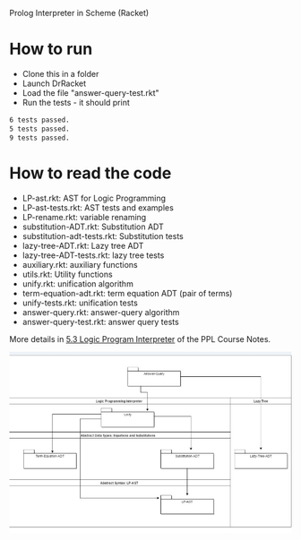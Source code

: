 Prolog Interpreter in Scheme (Racket)

# How to run
* Clone this in a folder
* Launch DrRacket
* Load the file "answer-query-test.rkt"
* Run the tests - it should print
```
6 tests passed.
5 tests passed.
9 tests passed.
```

# How to read the code
* LP-ast.rkt: AST for Logic Programming
* LP-ast-tests.rkt: AST tests and examples
* LP-rename.rkt: variable renaming
* substitution-ADT.rkt: Substitution ADT
* substitution-adt-tests.rkt: Substitution tests
* lazy-tree-ADT.rkt: Lazy tree ADT
* lazy-tree-ADT-tests.rkt: lazy tree tests
* auxiliary.rkt: auxiliary functions
* utils.rkt: Utility functions
* unify.rkt: unification algorithm
* term-equation-adt.rkt: term equation ADT (pair of terms)
* unify-tests.rkt: unification tests
* answer-query.rkt: answer-query algorithm
* answer-query-test.rkt: answer query tests

More details in [5.3 Logic Program Interpreter](https://bguppl.github.io/interpreters/class_material/5.3LPInterpreter.html) of the PPL Course Notes.

![Architecture](./LP-interpreter-architecture-diagram.jpg)
